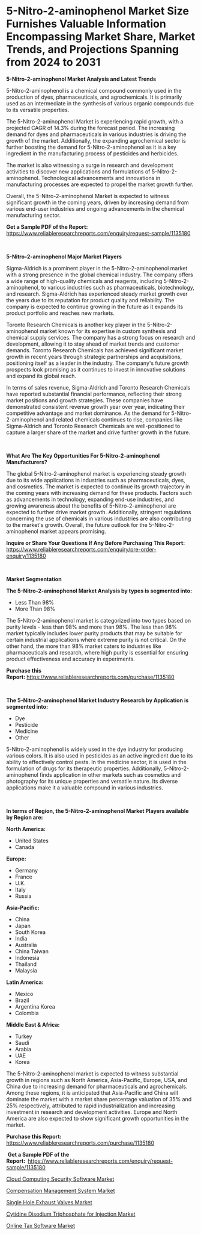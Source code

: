 <p><h1>5-Nitro-2-aminophenol Market Size Furnishes Valuable Information Encompassing Market Share, Market Trends, and Projections Spanning from 2024 to 2031</h1></p><p><strong>5-Nitro-2-aminophenol Market Analysis and Latest Trends</strong></p>
<p><p>5-Nitro-2-aminophenol is a chemical compound commonly used in the production of dyes, pharmaceuticals, and agrochemicals. It is primarily used as an intermediate in the synthesis of various organic compounds due to its versatile properties.</p><p>The 5-Nitro-2-aminophenol Market is experiencing rapid growth, with a projected CAGR of 14.3% during the forecast period. The increasing demand for dyes and pharmaceuticals in various industries is driving the growth of the market. Additionally, the expanding agrochemical sector is further boosting the demand for 5-Nitro-2-aminophenol as it is a key ingredient in the manufacturing process of pesticides and herbicides.</p><p>The market is also witnessing a surge in research and development activities to discover new applications and formulations of 5-Nitro-2-aminophenol. Technological advancements and innovations in manufacturing processes are expected to propel the market growth further.</p><p>Overall, the 5-Nitro-2-aminophenol Market is expected to witness significant growth in the coming years, driven by increasing demand from various end-user industries and ongoing advancements in the chemical manufacturing sector.</p></p>
<p><strong>Get a Sample PDF of the Report:&nbsp;</strong> <a href="https://www.reliableresearchreports.com/enquiry/request-sample/1135180">https://www.reliableresearchreports.com/enquiry/request-sample/1135180</a></p>
<p>&nbsp;</p>
<p><strong>5-Nitro-2-aminophenol Major Market Players</strong></p>
<p><p>Sigma-Aldrich is a prominent player in the 5-Nitro-2-aminophenol market with a strong presence in the global chemical industry. The company offers a wide range of high-quality chemicals and reagents, including 5-Nitro-2-aminophenol, to various industries such as pharmaceuticals, biotechnology, and research. Sigma-Aldrich has experienced steady market growth over the years due to its reputation for product quality and reliability. The company is expected to continue growing in the future as it expands its product portfolio and reaches new markets.</p><p>Toronto Research Chemicals is another key player in the 5-Nitro-2-aminophenol market known for its expertise in custom synthesis and chemical supply services. The company has a strong focus on research and development, allowing it to stay ahead of market trends and customer demands. Toronto Research Chemicals has achieved significant market growth in recent years through strategic partnerships and acquisitions, positioning itself as a leader in the industry. The company's future growth prospects look promising as it continues to invest in innovative solutions and expand its global reach.</p><p>In terms of sales revenue, Sigma-Aldrich and Toronto Research Chemicals have reported substantial financial performance, reflecting their strong market positions and growth strategies. These companies have demonstrated consistent revenue growth year over year, indicating their competitive advantage and market dominance. As the demand for 5-Nitro-2-aminophenol and related chemicals continues to rise, companies like Sigma-Aldrich and Toronto Research Chemicals are well-positioned to capture a larger share of the market and drive further growth in the future.</p></p>
<p>&nbsp;</p>
<p><strong>What Are The Key Opportunities For 5-Nitro-2-aminophenol Manufacturers?</strong></p>
<p><p>The global 5-Nitro-2-aminophenol market is experiencing steady growth due to its wide applications in industries such as pharmaceuticals, dyes, and cosmetics. The market is expected to continue its growth trajectory in the coming years with increasing demand for these products. Factors such as advancements in technology, expanding end-use industries, and growing awareness about the benefits of 5-Nitro-2-aminophenol are expected to further drive market growth. Additionally, stringent regulations concerning the use of chemicals in various industries are also contributing to the market's growth. Overall, the future outlook for the 5-Nitro-2-aminophenol market appears promising.</p></p>
<p><strong>Inquire or Share Your Questions If Any Before Purchasing This Report:</strong> <a href="https://www.reliableresearchreports.com/enquiry/pre-order-enquiry/1135180">https://www.reliableresearchreports.com/enquiry/pre-order-enquiry/1135180</a></p>
<p>&nbsp;</p>
<p><strong>Market Segmentation</strong></p>
<p><strong>The 5-Nitro-2-aminophenol Market Analysis by types is segmented into:</strong></p>
<p><ul><li>Less Than 98%</li><li>More Than 98%</li></ul></p>
<p><p>The 5-Nitro-2-aminophenol market is categorized into two types based on purity levels - less than 98% and more than 98%. The less than 98% market typically includes lower purity products that may be suitable for certain industrial applications where extreme purity is not critical. On the other hand, the more than 98% market caters to industries like pharmaceuticals and research, where high purity is essential for ensuring product effectiveness and accuracy in experiments.</p></p>
<p><strong>Purchase this Report:&nbsp;</strong><a href="https://www.reliableresearchreports.com/purchase/1135180">https://www.reliableresearchreports.com/purchase/1135180</a></p>
<p>&nbsp;</p>
<p><strong>The 5-Nitro-2-aminophenol Market Industry Research by Application is segmented into:</strong></p>
<p><ul><li>Dye</li><li>Pesticide</li><li>Medicine</li><li>Other</li></ul></p>
<p><p>5-Nitro-2-aminophenol is widely used in the dye industry for producing various colors. It is also used in pesticides as an active ingredient due to its ability to effectively control pests. In the medicine sector, it is used in the formulation of drugs for its therapeutic properties. Additionally, 5-Nitro-2-aminophenol finds application in other markets such as cosmetics and photography for its unique properties and versatile nature. Its diverse applications make it a valuable compound in various industries.</p></p>
<p>&nbsp;</p>
<p><strong>In terms of Region, the 5-Nitro-2-aminophenol Market Players available by Region are:</strong></p>
<p>
    <p> <strong> North America: </strong>
        <ul>
            <li>United States</li>
            <li>Canada</li>
        </ul>
        </p> 
    <p> <strong> Europe: </strong>
        <ul>
            <li>Germany</li>
            <li>France</li>
            <li>U.K.</li>
            <li>Italy</li>
            <li>Russia</li>
        </ul>
        </p> 
    <p> <strong> Asia-Pacific: </strong>
        <ul>
            <li>China</li>
            <li>Japan</li>
            <li>South Korea</li>
            <li>India</li>
            <li>Australia</li>
            <li>China Taiwan</li>
            <li>Indonesia</li>
            <li>Thailand</li>
            <li>Malaysia</li>
        </ul>
        </p> 
    <p> <strong> Latin America: </strong>
        <ul>
            <li>Mexico</li>
            <li>Brazil</li>
            <li>Argentina Korea</li>
            <li>Colombia</li>
        </ul>
        </p> 
    <p> <strong> Middle East & Africa: </strong>
        <ul>
            <li>Turkey</li>
            <li>Saudi</li>
            <li>Arabia</li>
            <li>UAE</li>
            <li>Korea</li>
        </ul>
    </p>
    </p>
<p><p>The 5-Nitro-2-aminophenol market is expected to witness substantial growth in regions such as North America, Asia-Pacific, Europe, USA, and China due to increasing demand for pharmaceuticals and agrochemicals. Among these regions, it is anticipated that Asia-Pacific and China will dominate the market with a market share percentage valuation of 35% and 25% respectively, attributed to rapid industrialization and increasing investment in research and development activities. Europe and North America are also expected to show significant growth opportunities in the market.</p></p>
<p><strong>Purchase this Report: </strong><a href="https://www.reliableresearchreports.com/purchase/1135180">https://www.reliableresearchreports.com/purchase/1135180</a></p>
<p>&nbsp;<strong>Get a Sample PDF of the Report:&nbsp;&nbsp;</strong><a href="https://www.reliableresearchreports.com/enquiry/request-sample/1135180">https://www.reliableresearchreports.com/enquiry/request-sample/1135180</a></p>
<p><strong></strong></p>
<p><p><a href="https://medium.com/@debramedina73/cloud-computing-security-software-market-size-and-market-trends-complete-industry-overview-2024-d0007017c925">Cloud Computing Security Software Market</a></p><p><a href="https://medium.com/@vincentalvarez1980/compensation-management-system-market-trends-forecast-and-competitive-analysis-to-2031-3f9c342d4e65">Compensation Management System Market</a></p><p><a href="https://github.com/RoccoManning/Market-Research-Report-List-3/blob/main/single-hole-exhaust-valves-market.md">Single Hole Exhaust Valves Market</a></p><p><a href="https://github.com/gulaimolin/Market-Research-Report-List-3/blob/main/cytidine-disodium-triphosphate-for-injection-market.md">Cytidine Disodium Triphosphate for Injection Market</a></p><p><a href="https://medium.com/@patriciaday39/online-tax-software-nbsp-market-focuses-on-market-share-size-and-projected-forecast-till-2031-f9f29084e261">Online Tax Software Market</a></p></p>